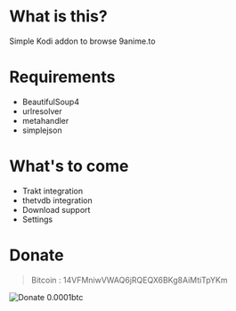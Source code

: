 What is this?
=================
Simple Kodi addon to browse 9anime.to

Requirements
================
- BeautifulSoup4
- urlresolver
- metahandler
- simplejson

What's to come
==================
- Trakt integration
- thetvdb integration
- Download support
- Settings


Donate
========

> Bitcoin : 14VFMniwVWAQ6jRQEQX6BKg8AiMtiTpYKm

![Donate 0.0001btc](http://i.imgur.com/PPAvdqw.png)
